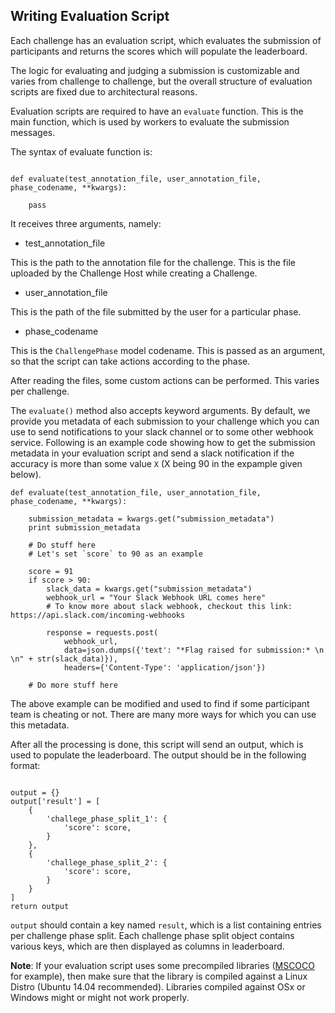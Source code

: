 ## Writing Evaluation Script

Each challenge has an evaluation script, which evaluates the submission of participants and returns the scores which will populate the leaderboard.

The logic for evaluating and judging a submission is customizable and varies from challenge to challenge, but the overall structure of evaluation scripts are fixed due to architectural reasons.

Evaluation scripts are required to have an `evaluate` function. This is the main function, which is used by workers to evaluate the submission messages.

The syntax of evaluate function is:

```

def evaluate(test_annotation_file, user_annotation_file, phase_codename, **kwargs):

    pass

```

It receives three arguments, namely:

* test_annotation_file

This is the path to the annotation file for the challenge. This is the file uploaded by the Challenge Host while creating a Challenge.

* user_annotation_file

This is the path of the file submitted by the user for a particular phase.

* phase_codename

This is the `ChallengePhase` model codename. This is passed as an argument, so that the script can take actions according to the phase.

After reading the files, some custom actions can be performed. This varies per challenge.

The `evaluate()` method also accepts keyword arguments. By default, we provide you metadata of each submission to your challenge which you can use to send notifications to your slack channel or to some other webhook service. Following is an example code showing how to get the submission metadata in your evaluation script and send a slack notification if the accuracy is more than some value `X` (X being 90 in the expample given below). 

```
def evaluate(test_annotation_file, user_annotation_file, phase_codename, **kwargs):

    submission_metadata = kwargs.get("submission_metadata")
    print submission_metadata

    # Do stuff here
    # Let's set `score` to 90 as an example

    score = 91
    if score > 90:
        slack_data = kwargs.get("submission_metadata")
        webhook_url = "Your Slack Webhook URL comes here"
        # To know more about slack webhook, checkout this link: https://api.slack.com/incoming-webhooks

        response = requests.post(
            webhook_url,
            data=json.dumps({'text': "*Flag raised for submission:* \n \n" + str(slack_data)}),
            headers={'Content-Type': 'application/json'})

    # Do more stuff here
```

The above example can be modified and used to find if some participant team is cheating or not. There are many more ways for which you can use this metadata.

After all the processing is done, this script will send an output, which is used to populate the leaderboard. The output should be in the following format:


```

output = {}
output['result'] = [
    {
        'challege_phase_split_1': {
            'score': score,
        }
    },
    {
        'challege_phase_split_2': {
            'score': score,
        }
    }
]
return output

```

`output` should contain a key named `result`, which is a list containing entries per challenge phase split. Each challenge phase split object contains various keys, which are then displayed as columns in leaderboard.

**Note**: If your evaluation script uses some precompiled libraries (<a href="https://github.com/pdollar/coco/">MSCOCO</a> for example), then make sure that the library is compiled against a Linux Distro (Ubuntu 14.04 recommended). Libraries compiled against OSx or Windows might or might not work properly.
